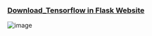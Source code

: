 ### [Download_Tensorflow in Flask Website](https://github.com/ChengHan16/Cs4high_4080E036/blob/master/Artificial%20Intelligence%E3%80%8A111-1%E3%80%8B/CIFAR-10-image-classification.zip)
![image](https://user-images.githubusercontent.com/55220866/208360587-66d41560-de56-485b-ad90-0cef9953177e.png)
